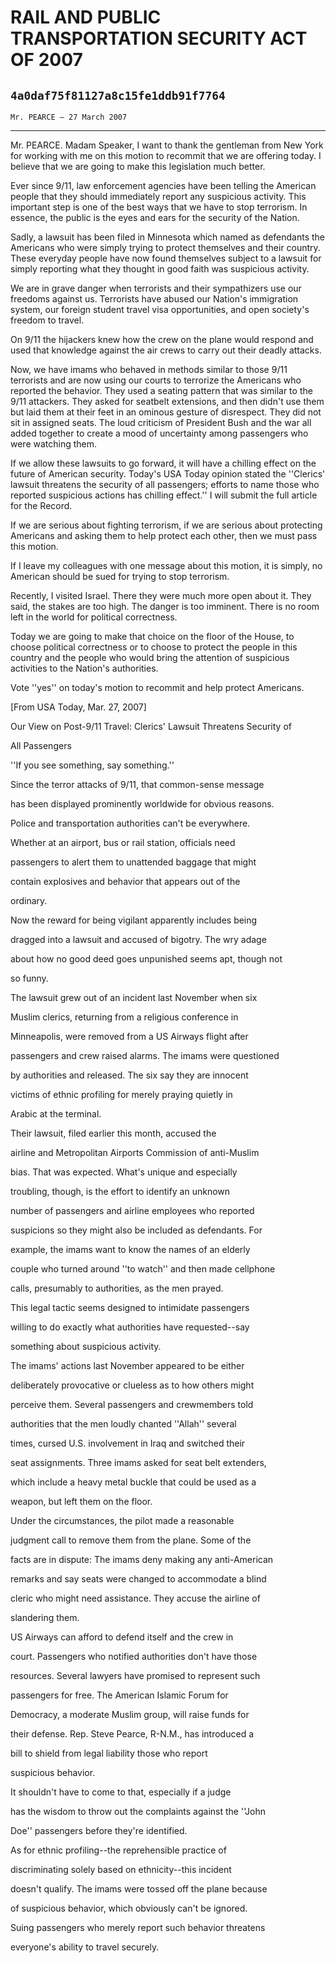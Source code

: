# RAIL AND PUBLIC TRANSPORTATION SECURITY ACT OF 2007
## `4a0daf75f81127a8c15fe1ddb91f7764`
`Mr. PEARCE — 27 March 2007`

---


Mr. PEARCE. Madam Speaker, I want to thank the gentleman from New 
York for working with me on this motion to recommit that we are 
offering today. I believe that we are going to make this legislation 
much better.

Ever since 9/11, law enforcement agencies have been telling the 
American people that they should immediately report any suspicious 
activity. This important step is one of the best ways that we have to 
stop terrorism. In essence, the public is the eyes and ears for the 
security of the Nation.

Sadly, a lawsuit has been filed in Minnesota which named as 
defendants the Americans who were simply trying to protect themselves 
and their country. These everyday people have now found themselves 
subject to a lawsuit for simply reporting what they thought in good 
faith was suspicious activity.

We are in grave danger when terrorists and their sympathizers use our 
freedoms against us. Terrorists have abused our Nation's immigration 
system, our foreign student travel visa opportunities, and open 
society's freedom to travel.

On 9/11 the hijackers knew how the crew on the plane would respond 
and used that knowledge against the air crews to carry out their deadly 
attacks.

Now, we have imams who behaved in methods similar to those 9/11 
terrorists and are now using our courts to terrorize the Americans who 
reported the behavior. They used a seating pattern that was similar to 
the 9/11 attackers. They asked for seatbelt extensions, and then didn't 
use them but laid them at their feet in an ominous gesture of 
disrespect. They did not sit in assigned seats. The loud criticism of 
President Bush and the war all added together to create a mood of 
uncertainty among passengers who were watching them.

If we allow these lawsuits to go forward, it will have a chilling 
effect on the future of American security. Today's USA Today opinion 
stated the ''Clerics' lawsuit threatens the security of all passengers; 
efforts to name those who reported suspicious actions has chilling 
effect.'' I will submit the full article for the Record.

If we are serious about fighting terrorism, if we are serious about 
protecting Americans and asking them to help protect each other, then 
we must pass this motion.

If I leave my colleagues with one message about this motion, it is 
simply, no American should be sued for trying to stop terrorism.

Recently, I visited Israel. There they were much more open about it. 
They said, the stakes are too high. The danger is too imminent. There 
is no room left in the world for political correctness.

Today we are going to make that choice on the floor of the House, to 
choose political correctness or to choose to protect the people in this 
country and the people who would bring the attention of suspicious 
activities to the Nation's authorities.

Vote ''yes'' on today's motion to recommit and help protect 
Americans.











[From USA Today, Mar. 27, 2007]

 Our View on Post-9/11 Travel: Clerics' Lawsuit Threatens Security of 














 All Passengers




 ''If you see something, say something.''



 Since the terror attacks of 9/11, that common-sense message 


 has been displayed prominently worldwide for obvious reasons.



 Police and transportation authorities can't be everywhere. 


 Whether at an airport, bus or rail station, officials need 


 passengers to alert them to unattended baggage that might 


 contain explosives and behavior that appears out of the 


 ordinary.



 Now the reward for being vigilant apparently includes being 


 dragged into a lawsuit and accused of bigotry. The wry adage 


 about how no good deed goes unpunished seems apt, though not 


 so funny.



 The lawsuit grew out of an incident last November when six 


 Muslim clerics, returning from a religious conference in 


 Minneapolis, were removed from a US Airways flight after 


 passengers and crew raised alarms. The imams were questioned 


 by authorities and released. The six say they are innocent 


 victims of ethnic profiling for merely praying quietly in 


 Arabic at the terminal.



 Their lawsuit, filed earlier this month, accused the 


 airline and Metropolitan Airports Commission of anti-Muslim 


 bias. That was expected. What's unique and especially 


 troubling, though, is the effort to identify an unknown 


 number of passengers and airline employees who reported 


 suspicions so they might also be included as defendants. For 


 example, the imams want to know the names of an elderly 


 couple who turned around ''to watch'' and then made cellphone 


 calls, presumably to authorities, as the men prayed.



 This legal tactic seems designed to intimidate passengers 


 willing to do exactly what authorities have requested--say 


 something about suspicious activity.



 The imams' actions last November appeared to be either 


 deliberately provocative or clueless as to how others might 


 perceive them. Several passengers and crewmembers told 


 authorities that the men loudly chanted ''Allah'' several 


 times, cursed U.S. involvement in Iraq and switched their 


 seat assignments. Three imams asked for seat belt extenders, 


 which include a heavy metal buckle that could be used as a 


 weapon, but left them on the floor.



 Under the circumstances, the pilot made a reasonable 


 judgment call to remove them from the plane. Some of the 


 facts are in dispute: The imams deny making any anti-American 


 remarks and say seats were changed to accommodate a blind 


 cleric who might need assistance. They accuse the airline of 


 slandering them.



 US Airways can afford to defend itself and the crew in 


 court. Passengers who notified authorities don't have those 


 resources. Several lawyers have promised to represent such 


 passengers for free. The American Islamic Forum for 


 Democracy, a moderate Muslim group, will raise funds for 


 their defense. Rep. Steve Pearce, R-N.M., has introduced a 


 bill to shield from legal liability those who report 


 suspicious behavior.



 It shouldn't have to come to that, especially if a judge 


 has the wisdom to throw out the complaints against the ''John 


 Doe'' passengers before they're identified.



 As for ethnic profiling--the reprehensible practice of 


 discriminating solely based on ethnicity--this incident 


 doesn't qualify. The imams were tossed off the plane because 


 of suspicious behavior, which obviously can't be ignored. 


 Suing passengers who merely report such behavior threatens 


 everyone's ability to travel securely.
